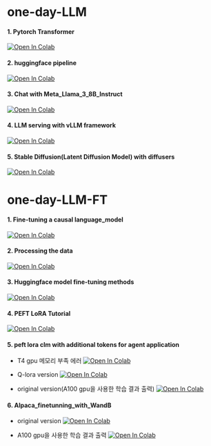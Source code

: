 # one-day-LLM

#### 1. Pytorch Transformer
[![Open In Colab](https://colab.research.google.com/assets/colab-badge.svg)](https://colab.research.google.com/github/hukim1112/one-day-LLM/blob/main/Pytorch_Transformer_completed.ipynb)

#### 2. huggingface pipeline
[![Open In Colab](https://colab.research.google.com/assets/colab-badge.svg)](https://colab.research.google.com/github/hukim1112/one-day-LLM/blob/main/huggingface_pipeline.ipynb)

#### 3. Chat with Meta_Llama_3_8B_Instruct
[![Open In Colab](https://colab.research.google.com/assets/colab-badge.svg)](https://colab.research.google.com/github/hukim1112/one-day-LLM/blob/main/Meta_Llama_3_8B_Instruct_bnb.ipynb)

#### 4. LLM serving with vLLM framework
[![Open In Colab](https://colab.research.google.com/assets/colab-badge.svg)](https://colab.research.google.com/github/hukim1112/one-day-LLM/blob/main/LLM_serving_with_vllm.ipynb)

#### 5. Stable Diffusion(Latent Diffusion Model) with diffusers
[![Open In Colab](https://colab.research.google.com/assets/colab-badge.svg)](https://colab.research.google.com/github/hukim1112/one-day-LLM/blob/main/Stable_Diffusion_with_diffusers.ipynb)


# one-day-LLM-FT

#### 1. Fine-tuning a causal language_model
[![Open In Colab](https://colab.research.google.com/assets/colab-badge.svg)](https://colab.research.google.com/github/hukim1112/one-day-LLM/blob/main/1_Training_a_causal_language_model.ipynb)

#### 2. Processing the data
[![Open In Colab](https://colab.research.google.com/assets/colab-badge.svg)](https://colab.research.google.com/github/hukim1112/one-day-LLM/blob/main/2_Processing_the_data.ipynb)

#### 3. Huggingface model fine-tuning methods
[![Open In Colab](https://colab.research.google.com/assets/colab-badge.svg)](https://colab.research.google.com/github/hukim1112/one-day-LLM/blob/main/3_Fine_tuning_a_model.ipynb)

#### 4. PEFT LoRA Tutorial
[![Open In Colab](https://colab.research.google.com/assets/colab-badge.svg)](https://colab.research.google.com/github/hukim1112/one-day-LLM/blob/main/4_PEFT_LoRA_Tutorial.ipynb)

#### 5. peft lora clm with additional tokens for agent application
- T4 gpu 메모리 부족 에러
[![Open In Colab](https://colab.research.google.com/assets/colab-badge.svg)](https://colab.research.google.com/github/hukim1112/one-day-LLM/blob/main/5_2_peft_lora_clm_with_additional_tokens(T4_gpu_OOM_error).ipynb)

- Q-lora version
[![Open In Colab](https://colab.research.google.com/assets/colab-badge.svg)](https://colab.research.google.com/github/hukim1112/one-day-LLM/blob/main/5_peft_lora_clm_with_additional_tokens(Q_lora_version).ipynb)

- original version(A100 gpu을 사용한 학습 결과 출력)
[![Open In Colab](https://colab.research.google.com/assets/colab-badge.svg)](https://colab.research.google.com/github/hukim1112/one-day-LLM/blob/main/5_1_peft_lora_clm_with_additional_tokens(A100_result).ipynb)

#### 6. Alpaca_finetunning_with_WandB
- original version
[![Open In Colab](https://colab.research.google.com/assets/colab-badge.svg)](https://colab.research.google.com/github/hukim1112/one-day-LLM/blob/main/6_Alpaca_finetunning_with_WandB.ipynb)

- A100 gpu을 사용한 학습 결과 출력
[![Open In Colab](https://colab.research.google.com/assets/colab-badge.svg)](https://colab.research.google.com/github/hukim1112/one-day-LLM/blob/main/6_Alpaca_finetunning_with_WandB(A100_result).ipynb)
